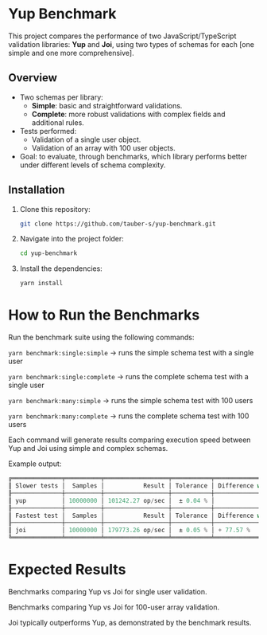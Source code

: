 # Yup Benchmark

This project compares the performance of two JavaScript/TypeScript validation libraries: **Yup** and **Joi**, using two types of schemas for each [one simple and one more comprehensive].

## Overview

- Two schemas per library:
  - **Simple**: basic and straightforward validations.
  - **Complete**: more robust validations with complex fields and additional rules.
- Tests performed:
  - Validation of a single user object.
  - Validation of an array with 100 user objects.
- Goal: to evaluate, through benchmarks, which library performs better under different levels of schema complexity.

## Installation

1. Clone this repository:
   ```sh
   git clone https://github.com/tauber-s/yup-benchmark.git

2. Navigate into the project folder:

    ```sh
    cd yup-benchmark
    ```

3. Install the dependencies:

    ```sh
    yarn install
    ```


# How to Run the Benchmarks
Run the benchmark suite using the following commands:

`yarn benchmark:single:simple` → runs the simple schema test with a single user

`yarn benchmark:single:complete` → runs the complete schema test with a single user

`yarn benchmark:many:simple` → runs the simple schema test with 100 users

`yarn benchmark:many:complete` → runs the complete schema test with 100 users

Each command will generate results comparing execution speed between Yup and Joi using simple and complex schemas.

Example output:
```js
╔══════════════╤══════════╤══════════════════╤═══════════╤═════════════════════════╗
║ Slower tests │  Samples │           Result │ Tolerance │ Difference with slowest ║
╟──────────────┼──────────┼──────────────────┼───────────┼─────────────────────────╢
║ yup          │ 10000000 │ 101242.27 op/sec │  ± 0.04 % │                         ║
╟──────────────┼──────────┼──────────────────┼───────────┼─────────────────────────╢
║ Fastest test │  Samples │           Result │ Tolerance │ Difference with slowest ║
╟──────────────┼──────────┼──────────────────┼───────────┼─────────────────────────╢
║ joi          │ 10000000 │ 179773.26 op/sec │  ± 0.05 % │ + 77.57 %               ║
╚══════════════╧══════════╧══════════════════╧═══════════╧═════════════════════════╝
```

# Expected Results
Benchmarks comparing Yup vs Joi for single user validation.

Benchmarks comparing Yup vs Joi for 100-user array validation.

Joi typically outperforms Yup, as demonstrated by the benchmark results.